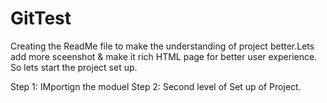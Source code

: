 # GitTest
Creating the ReadMe file to make the understanding of project better.Lets add more sceenshot & make it rich HTML page for better user experience.  
So lets start the project set up.

Step 1: IMportign the moduel 
Step 2: Second level of Set up of Project. 
